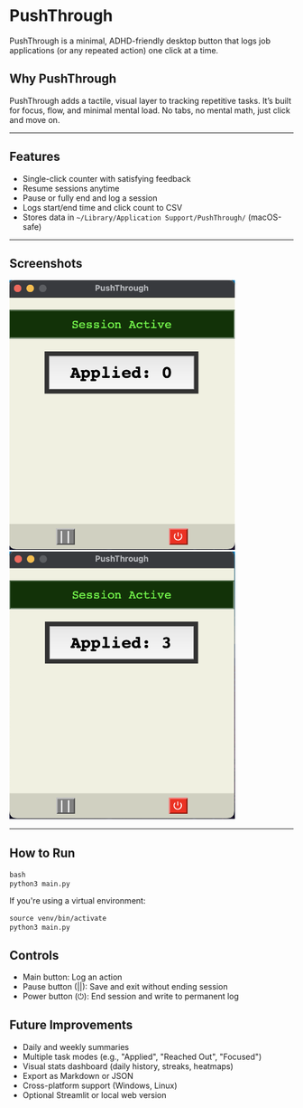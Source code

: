 # PushThrough

PushThrough is a minimal, ADHD-friendly desktop button that logs job applications (or any repeated action) one click at a time.

## Why PushThrough

PushThrough adds a tactile, visual layer to tracking repetitive tasks. It’s built for focus, flow, and minimal mental load. No tabs, no mental math, just click and move on.

---

## Features

- Single-click counter with satisfying feedback
- Resume sessions anytime
- Pause or fully end and log a session
- Logs start/end time and click count to CSV
- Stores data in `~/Library/Application Support/PushThrough/` (macOS-safe)

---

## Screenshots

<img src="screenshots/push-through-1.png" width="400"/>
<img src="screenshots/push-through-2.png" width="400"/>

---

## How to Run

```
bash
python3 main.py
```

If you're using a virtual environment:

```
source venv/bin/activate
python3 main.py
```

## Controls

- Main button: Log an action
- Pause button (||): Save and exit without ending session
- Power button (⏻): End session and write to permanent log

## Future Improvements

- Daily and weekly summaries
- Multiple task modes (e.g., "Applied", "Reached Out", "Focused")
- Visual stats dashboard (daily history, streaks, heatmaps)
- Export as Markdown or JSON
- Cross-platform support (Windows, Linux)
- Optional Streamlit or local web version
